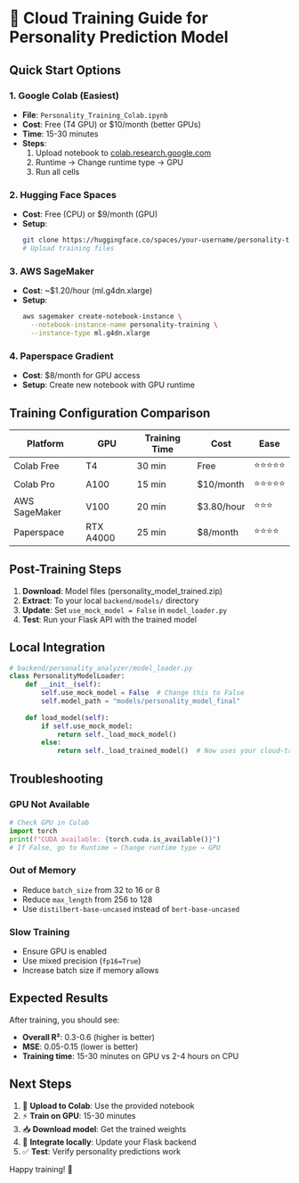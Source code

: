 # 🚀 Cloud Training Guide for Personality Prediction Model

## Quick Start Options

### 1. Google Colab (Easiest)
- **File**: `Personality_Training_Colab.ipynb`
- **Cost**: Free (T4 GPU) or $10/month (better GPUs)
- **Time**: 15-30 minutes
- **Steps**:
  1. Upload notebook to [colab.research.google.com](https://colab.research.google.com)
  2. Runtime → Change runtime type → GPU
  3. Run all cells

### 2. Hugging Face Spaces
- **Cost**: Free (CPU) or $9/month (GPU)
- **Setup**:
  ```bash
  git clone https://huggingface.co/spaces/your-username/personality-training
  # Upload training files
  ```

### 3. AWS SageMaker
- **Cost**: ~$1.20/hour (ml.g4dn.xlarge)
- **Setup**:
  ```bash
  aws sagemaker create-notebook-instance \
    --notebook-instance-name personality-training \
    --instance-type ml.g4dn.xlarge
  ```

### 4. Paperspace Gradient
- **Cost**: $8/month for GPU access
- **Setup**: Create new notebook with GPU runtime

## Training Configuration Comparison

| Platform | GPU | Training Time | Cost | Ease |
|----------|-----|---------------|------|------|
| Colab Free | T4 | 30 min | Free | ⭐⭐⭐⭐⭐ |
| Colab Pro | A100 | 15 min | $10/month | ⭐⭐⭐⭐⭐ |
| AWS SageMaker | V100 | 20 min | $3.80/hour | ⭐⭐⭐ |
| Paperspace | RTX A4000 | 25 min | $8/month | ⭐⭐⭐⭐ |

## Post-Training Steps

1. **Download**: Model files (personality_model_trained.zip)
2. **Extract**: To your local `backend/models/` directory
3. **Update**: Set `use_mock_model = False` in `model_loader.py`
4. **Test**: Run your Flask API with the trained model

## Local Integration

```python
# backend/personality_analyzer/model_loader.py
class PersonalityModelLoader:
    def __init__(self):
        self.use_mock_model = False  # Change this to False
        self.model_path = "models/personality_model_final"
        
    def load_model(self):
        if self.use_mock_model:
            return self._load_mock_model()
        else:
            return self._load_trained_model()  # Now uses your cloud-trained model
```

## Troubleshooting

### GPU Not Available
```python
# Check GPU in Colab
import torch
print(f"CUDA available: {torch.cuda.is_available()}")
# If False, go to Runtime → Change runtime type → GPU
```

### Out of Memory
- Reduce `batch_size` from 32 to 16 or 8
- Reduce `max_length` from 256 to 128
- Use `distilbert-base-uncased` instead of `bert-base-uncased`

### Slow Training
- Ensure GPU is enabled
- Use mixed precision (`fp16=True`)
- Increase batch size if memory allows

## Expected Results

After training, you should see:
- **Overall R²**: 0.3-0.6 (higher is better)
- **MSE**: 0.05-0.15 (lower is better)
- **Training time**: 15-30 minutes on GPU vs 2-4 hours on CPU

## Next Steps

1. 🚀 **Upload to Colab**: Use the provided notebook
2. ⚡ **Train on GPU**: 15-30 minutes
3. 📥 **Download model**: Get the trained weights
4. 🔄 **Integrate locally**: Update your Flask backend
5. ✅ **Test**: Verify personality predictions work

Happy training! 🎯